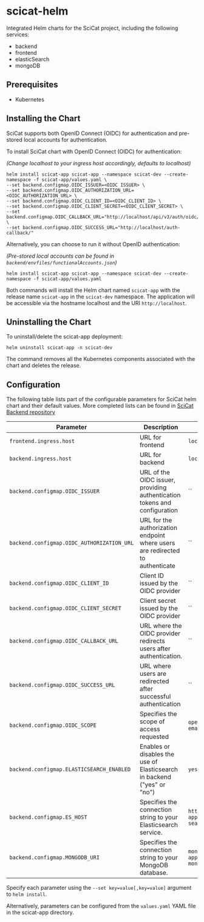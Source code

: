 # scicat-helm

Integrated Helm charts for the SciCat project, including the following services:

- backend
- frontend
- elasticSearch
- mongoDB

## Prerequisites

- Kubernetes

## Installing the Chart

SciCat supports both OpenID Connect (OIDC) for authentication and pre-stored local accounts for authentication.

To install SciCat chart with OpenID Connect (OIDC) for authentication:

_(Change localhost to your ingress host accordingly, defaults to localhost)_

```
helm install scicat-app scicat-app --namespace scicat-dev --create-namespace -f scicat-app/values.yaml \
--set backend.configmap.OIDC_ISSUER=<OIDC ISSUER> \
--set backend.configmap.OIDC_AUTHORIZATION_URL=<OIDC_AUTHORIZATION_URL> \
--set backend.configmap.OIDC_CLIENT_ID=<OIDC_CLIENT_ID> \
--set backend.configmap.OIDC_CLIENT_SECRET=<OIDC_CLIENT_SECRET> \
--set backend.configmap.OIDC_CALLBACK_URL="http://localhost/api/v3/auth/oidc/callback" \
--set backend.configmap.OIDC_SUCCESS_URL="http://localhost/auth-callback/"
```

Alternatively, you can choose to run it without OpenID authentication:

_(Pre-stored local accounts can be found in `backend/envfiles/functionalAccounts.json`)_

```
helm install scicat-app scicat-app --namespace scicat-dev --create-namespace -f scicat-app/values.yaml
```

Both commands will install the Helm chart named `scicat-app` with the release name `scicat-app` in the `scicat-dev` namespace. The application will be accessible via the hostname localhost and the URI `http://localhost`.

## Uninstalling the Chart

To uninstall/delete the scicat-app deployment:

```
helm uninstall scicat-app -n scicat-dev
```

The command removes all the Kubernetes components associated with the chart and deletes the release.

## Configuration

The following table lists part of the configurable parameters for SciCat helm chart and their default values.
More completed lists can be found in [SciCat Backend repository](https://github.com/SciCatProject/scicat-backend-next)

| Parameter                                  | Description                                                                   | Default                                  |
| ------------------------------------------ | ----------------------------------------------------------------------------- | ---------------------------------------- |
| `frontend.ingress.host`                    | URL for frontend                                                              | `localhost`                              |
| `backend.ingress.host`                     | URL for backend                                                               | `localhost`                              |
| `backend.configmap.OIDC_ISSUER`            | URL of the OIDC issuer, providing authentication tokens and configuration     | ``                                       |
| `backend.configmap.OIDC_AUTHORIZATION_URL` | URL for the authorization endpoint where users are redirected to authenticate | ``                                       |
| `backend.configmap.OIDC_CLIENT_ID`         | Client ID issued by the OIDC provider                                         | ``                                       |
| `backend.configmap.OIDC_CLIENT_SECRET`     | Client secret issued by the OIDC provider                                     | ``                                       |
| `backend.configmap.OIDC_CALLBACK_URL`      | URL where the OIDC provider redirects users after authentication.             | ``                                       |
| `backend.configmap.OIDC_SUCCESS_URL`       | URL where users are redirected after successful authentication                | ``                                       |
| `backend.configmap.OIDC_SCOPE`             | Specifies the scope of access requested                                       | `openid profile email`                   |
| `backend.configmap.ELASTICSEARCH_ENABLED`  | Enables or disables the use of Elasticsearch in backend ("yes" or "no")       | `yes`                                    |
| `backend.configmap.ES_HOST`                | Specifies the connection string to your Elasticsearch service.                | `http://scicat-app-elastic-search:9200`  |
| `backend.configmap.MONGODB_URI`            | Specifies the connection string to your MongoDB database.                     | `mongodb://scicat-app-mongodb/scicat-db` |

Specify each parameter using the `--set key=value[,key=value]` argument to `helm install`.

Alternatively, parameters can be configured from the `values.yaml` YAML file in the scicat-app directory.

